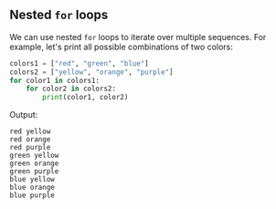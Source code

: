 ## Nested `for` loops

We can use nested `for` loops to iterate over multiple sequences. For example, let's print all possible combinations of two colors:

```python
colors1 = ["red", "green", "blue"]
colors2 = ["yellow", "orange", "purple"]
for color1 in colors1:
    for color2 in colors2:
        print(color1, color2)
```

Output:
```
red yellow
red orange
red purple
green yellow
green orange
green purple
blue yellow
blue orange
blue purple
```